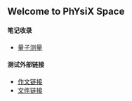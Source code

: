 ## Welcome to PhYsiX Space

#### 笔记收录
* [量子测量](https://physix2020.github.io/blogplace/量子测量_笔记_禁止.html)


#### 测试外部链接
* [作文链接](https://zine.la/article/a7245d2c403d481e945a552a5fdab950/)
* [文件链接](https://physix2020.github.io/blogplace/pulse_EPR.pdf)

